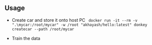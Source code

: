 ## Usage
* Create car and store it onto host PC
``` docker run -it --rm -v ".\mycar:/root/mycar" -w /root "akhayash/hello:latest" donkey createcar --path /root/mycar```

* Train the data
``` ```


